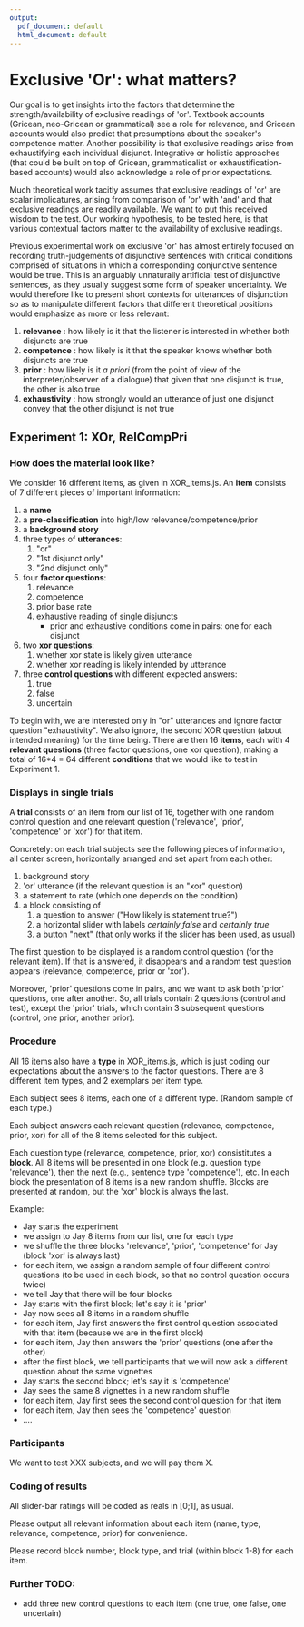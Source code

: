 ```yaml
---
output:
  pdf_document: default
  html_document: default
---
```

# Exclusive 'Or': what matters?

Our goal is to get insights into the factors that determine the strength/availability of exclusive readings of 'or'. Textbook accounts (Gricean, neo-Gricean or grammatical) see a role for relevance, and Gricean accounts would also predict that presumptions about the speaker's competence matter. Another possibility is that exclusive readings arise from exhaustifying each individual disjunct. Integrative or holistic approaches (that could be built on top of Gricean, grammaticalist or exhaustification-based accounts) would also acknowledge a role of prior expectations.

Much theoretical work tacitly assumes that exclusive readings of 'or' are scalar implicatures, arising from comparison of 'or' with 'and' and that exclusive readings are readily available. We want to put this received wisdom to the test. Our working hypothesis, to be tested here, is that various contextual factors matter to the availability of exclusive readings.

Previous experimental work on exclusive 'or' has almost entirely focused on recording truth-judgements of disjunctive sentences with critical conditions comprised of situations in which a corresponding conjunctive sentence would be true. This is an arguably unnaturally artificial test of disjunctive sentences, as they usually suggest some form of speaker uncertainty. We would therefore like to present short contexts for utterances of disjunction so as to manipulate different factors that different theoretical positions would emphasize as more or less relevant:

1. **relevance** : how likely is it that the listener is interested in whether both disjuncts are true
2. **competence** : how likely is it that the speaker knows whether both disjuncts are true
3. **prior** : how likely is it *a priori* (from the point of view of the interpreter/observer of a dialogue) that given that one disjunct is true, the other is also true
4. **exhaustivity** : how strongly would an utterance of just one disjunct convey that the other disjunct is not true


## Experiment 1: XOr, RelCompPri

### How does the material look like? ###

We consider 16 different items, as given in XOR_items.js. An **item** consists of 7 different pieces of important information:

1. a **name**
2. a **pre-classification** into high/low relevance/competence/prior
3. a **background story**
4. three types of **utterances**:
	1. "or" 
	2. "1st disjunct only"
	3. "2nd disjunct only"
5. four **factor questions**:
	1. relevance
	2. competence
	3. prior base rate
	4. exhaustive reading of single disjuncts
		- prior and exhaustive conditions come in pairs: one for each disjunct 
6. two **xor questions**:
	1. whether xor state is likely given utterance
	2. whether xor reading is likely intended by utterance
7. three **control questions** with different expected answers:
	1. true
	2. false
	3. uncertain
		
To begin with, we are interested only in "or" utterances and ignore factor question "exhaustivity". We also ignore, the second XOR question (about intended meaning) for the time being. There are then 16 **items**, each with 4 **relevant questions** (three factor questions, one xor question), making a total of 16*4 = 64 different **conditions** that we would like to test in Experiment 1. 

### Displays in single trials ###

A **trial** consists of an item from our list of 16, together with one random control question and one relevant question ('relevance', 'prior', 'competence' or 'xor') for that item. 

Concretely: on each trial subjects see the following pieces of information, all center screen, horizontally arranged and set apart from each other:

1. background story
2. 'or' utterance (if the relevant question is an "xor" question)
3. a statement to rate (which one depends on the condition)
4. a block consisting of
	1. a question to answer ("How likely is statement true?")
	2. a horizontal slider with labels *certainly false* and *certainly true*
	3. a button "next" (that only works if the slider has been used, as usual)

The first question to be displayed is a random control question (for the relevant item). If that is answered, it disappears and a random test question appears (relevance, competence, prior or 'xor').

Moreover, 'prior' questions come in pairs, and we want to ask both 'prior' questions, one after another. So, all trials contain 2 questions (control and test), except the 'prior' trials, which contain 3 subsequent questions (control, one prior, another prior).

### Procedure ###

All 16 items also have a **type** in XOR_items.js, which is just coding our expectations about the answers to the factor questions. There are 8 different item types, and 2 exemplars per item type. 

Each subject sees 8 items, each one of a different type. (Random sample of each type.)

Each subject answers each relevant question (relevance, competence, prior, xor) for all of the 8 items selected for this subject.

Each question type (relevance, competence, prior, xor) consistitutes a **block**. All 8 items will be presented in one block (e.g. question type 'relevance'), then the next (e.g., sentence type 'competence'), etc.  In each block the presentation of 8 items is a new random shuffle. Blocks are presented at random, but the 'xor' block is always the last.

Example:

- Jay starts the experiment
- we assign to Jay 8 items from our list, one for each type
- we shuffle the three blocks 'relevance', 'prior', 'competence' for Jay (block 'xor' is always last)
- for each item, we assign a random sample of four different control questions (to be used in each block, so that no control question occurs twice)
- we tell Jay that there will be four blocks
- Jay starts with the first block; let's say it is 'prior'
- Jay now sees all 8 items in a random shuffle
- for each item, Jay first answers the first control question associated with that item (because we are in the first block)
- for each item, Jay then answers the 'prior' questions (one after the other)
- after the first block, we tell participants that we will now ask a different question about the same vignettes
- Jay starts the second block; let's say it is 'competence'
- Jay sees the same 8 vignettes in a new random shuffle
- for each item, Jay first sees the second control question for that item
- for each item, Jay then sees the 'competence' question
- ....


### Participants ###

We want to test XXX subjects, and we will pay them X.


### Coding of results ###

All slider-bar ratings will be coded as reals in [0;1], as usual.

Please output all relevant information about each item (name, type, relevance, competence, prior) for convenience.

Please record block number, block type, and trial (within block 1-8) for each item.

### Further TODO:

- add three new control questions to each item (one true, one false, one uncertain)

<!--## Planned analysis for data from Experiment 1 ##

First, prepare data for analysis as follows. For trial for a prior condition, take the mean of the two slider judgements as the single "prior" factor. This is crude, but we need to be practical. 

We should then check for collinearity among factor conditions. In the best case, our items are so that prior, rel and comp are no strongly correlated. Otherwise, we may have a problem and do something about this. (???) 

Our data should then look like this:

workerID | item         | xor | prior | rel | comp
---------|--------------|-----|-------|-----|-----
1        | Danny's fish | 0.3 | 0.42  | 0.1 | 0.9
1        | Jimmy's trip | 0.2 | 0.66  | 0.5 | 0.3
...      | ...	   		 | ... | ...   | .. | ...

We would like to run (something possibly more complicated like)

    lm(xor ~ prior * rel * comp)
    
and ask for significance of all these factors. Use mixed effects structure ...

Different (dummy) theoretical positions would make different predictions about what the most important factor contributing to strength of xor-readings are. Maybe something like:

- **hardliner grammaticalism**: rel
- **textbook Grice**: comp + rel
- **probabilistic pramgatics**: prior + comp(?) + rel 

??????-->












